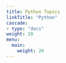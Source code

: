 ```yaml
---
title: Python Topics
linkTitle: "Python"
cascade:
- type: "docs"
weight: 20
menu:
  main:
    weight: 20
---
```


